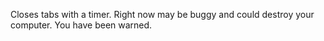 Closes tabs with a timer. Right now may be buggy and could destroy your computer. You have been warned.
